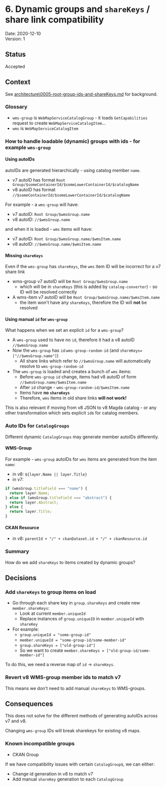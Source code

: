 # 6. Dynamic groups and `shareKeys` / share link compatibility

Date: 2020-12-10  
Version: 1

## Status

Accepted

## Context

See [architecture\0005-root-group-ids-and-shareKeys.md](architecture\0005-root-group-ids-and-shareKeys.md) for background.

### Glossary

- `wms-group` is `WebMapServiceCatalogGroup` - it loads `GetCapabilities` request to create `WebMapServiceCatalogItem`...
- `wms` is `WebMapServiceCatalogItem`

### How to handle loadable (dynamic) groups with ids - for example `wms-group`

#### Using autoIDs

autoIDs are generated hierarchically - using catalog member `name`.

- v7 autoID has format `Root Group/$someContainerId/$someLowerContainerId/$catalogName`
- v8 autoID has format `//$someContainerId/$someLowerContainerId/$catalogName`

For example - a `wms-group` will have:

- v7 autoID: `Root Group/$wmsGroup.name`
- v8 autoID: `//$wmsGroup.name`

and when it is loaded - `wms` items will have:

- v7 autoID: `Root Group/$wmsGroup.name/$wmsItem.name`
- v8 autoID: `//$wmsGroup.name/$wmsItem.name`

#### Missing `shareKeys`

Even if the `wms-group` has `shareKeys`, the `wms` item ID will be incorrect for a v7 share link

- wms-group v7 autoID will be `Root Group/$wmsGroup.name` 
  - which will be in `shareKeys` (this is added by `catalog-converter`) - so ID will be resolved correctly
- A wms-item v7 autoID will be `Root Group/$wmsGroup.name/$wmsItem.name`
  - the item won't have any `shareKeys`, therefore the ID will **not** be resolved

#### Using manual `id` for `wms-group`

What happens when we set an explicit `id` for a `wms-group`?

- A `wms-group` used to have no `id`, therefore it had a v8 autoID `//$wmsGroup.name`
- Now the `wms-group` has `id`:`wms-group-random-id` (and `shareKeys=["//$wmsGroup.name"]`)
  - All share links which refer to `//$wmsGroup.name` will automatically resolve to `wms-group-random-id`
- The `wms-group` is loaded and creates a bunch of `wms` items:
  - Before `wms-group` `id` change, items had v8 autoID of form `//$wmsGroup.name/$wmsItem.name`
  - After `id` change - `wms-group-random-id/$wmsItem.name`
  - Items have **no `shareKeys`**
  - Therefore, `wms` items in old share links **will not work!**

This is also relevant if moving from v8 JSON to v8 Magda catalog - or any other transformation which sets explicit `id`s for catalog members.

### Auto IDs for `CatalogGroups`

Different dynamic `CatalogGroups` may generate member autoIDs differently.  

#### WMS-Group

For example - `wms-group` autoIDs for `wms` items are generated from the item `name`:

- in v8: `${layer.Name || layer.Title}`
- in v7:

```js
if (wmsGroup.titleField === "name") {
  return layer.Name;
} else if (wmsGroup.titleField === "abstract") {
  return layer.Abstract;
} else {
  return layer.Title;
}
```

#### CKAN Resource

- in v8: `parentId + "/" + ckanDataset.id + "/" + ckanResource.id`

### Summary

How do we add `shareKeys` to items created by dynamic groups?

## Decisions

### Add `shareKeys` to group items on load

- Go through each share key in `group.shareKeys` and create new `member.shareKeys`:
  - Look at current `member.uniqueId`
  - Replace instances of `group.uniqueID` in `member.uniqueId` with `shareKey`
- For example:
  - `group.uniqueId = "some-group-id"`
  - `member.uniqueId = "some-group-id/some-member-id"`
  - `group.shareKeys = ["old-group-id"]`
  - So we want to create `member.shareKeys = ["old-group-id/some-member-id"]`

To do this, we need a reverse map of `id` -> `shareKeys`.

### Revert v8 WMS-group member ids to match v7

This means we don't need to add manual `shareKeys` to WMS-groups.

## Consequences

This does not solve for the different methods of generating autoIDs across v7 and v8.

Changing `wms-group` IDs will break sharekeys for existing v8 maps.

### Known incompatible groups

- CKAN Group

If we have compatibility issues with certain `CatalogGroup`s, we can either:

- Change id generation in v8 to match v7
- Add manual `shareKey` generation to each `CatalogGroup`
